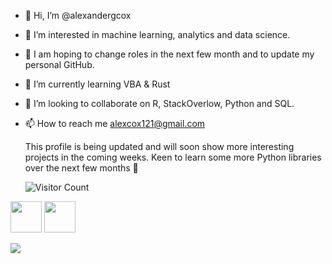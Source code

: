 - 👋 Hi, I’m @alexandergcox
- 👀 I’m interested in machine learning, analytics and data science.
- 👀 I am hoping to change roles in the next few month and to update my personal GitHub.
- 🌱 I’m currently learning VBA & Rust
- 💞️ I’m looking to collaborate on R, StackOverlow, Python and SQL.
- 📫 How to reach me alexcox121@gmail.com

  This profile is being updated and will soon show more interesting projects in the coming weeks.
  Keen to learn some more Python libraries over the next few months 🙂

  ![Visitor Count](https://profile-counter.glitch.me/{alexandergcox}/count.svg)

<img height=50 src="https://cdn.jsdelivr.net/gh/devicons/devicon/icons/python/python-original.svg"/><img height=50>
<img height=50 src="https://cdn.jsdelivr.net/gh/devicons/devicon/icons/pandas/pandas-original-wordmark.svg" /><img height=50>
  
<img src="https://github-readme-stats.vercel.app/api/top-langs?username=alexandergcox"/>
